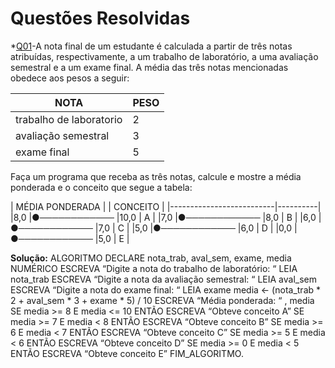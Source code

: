 # **Questões Resolvidas**

 *[Q01](Q01)-A nota final de um estudante é calculada a partir de três notas atribuídas, respectivamente, a um trabalho de laboratório, a uma avaliação semestral e a um exame final. A média das três notas mencionadas obedece aos pesos a seguir:

|        NOTA            |   PESO  |
|------------------------|---------|
|trabalho de laboratorio |    2    |
|avaliação semestral     |    3    |
|exame final             |    5    |

Faça um programa que receba as três notas, calcule e mostre a média ponderada e o conceito que segue
a tabela:

|  MÉDIA PONDERADA  |      | CONCEITO |
|--------------------------|----------|
|8,0 |●──────────── |10,0  |     A    |
|7,0 |●──────────── |8,0   |     B    |
|6,0 |●──────────── |7,0   |     C    |
|5,0 |●──────────── |6,0   |     D    |
|0,0 |●──────────── |5,0   |     E    |

**Solução:**
ALGORITMO
DECLARE nota_trab, aval_sem, exame, media NUMÉRICO
ESCREVA “Digite a nota do trabalho de laboratório: “
LEIA nota_trab
ESCREVA “Digite a nota da avaliação semestral: “
LEIA aval_sem
ESCREVA “Digite a nota do exame final: “
LEIA exame
media ← (nota_trab * 2 + aval_sem * 3 + exame * 5) / 10
ESCREVA “Média ponderada: “ , media
SE media >= 8 E media <= 10
ENTÃO ESCREVA “Obteve conceito A”
SE media >= 7 E media < 8
ENTÃO ESCREVA “Obteve conceito B”
SE media >= 6 E media < 7
ENTÃO ESCREVA “Obteve conceito C”
SE media >= 5 E media < 6
ENTÃO ESCREVA “Obteve conceito D”
SE media >= 0 E media < 5
ENTÃO ESCREVA “Obteve conceito E”
FIM_ALGORITMO.
